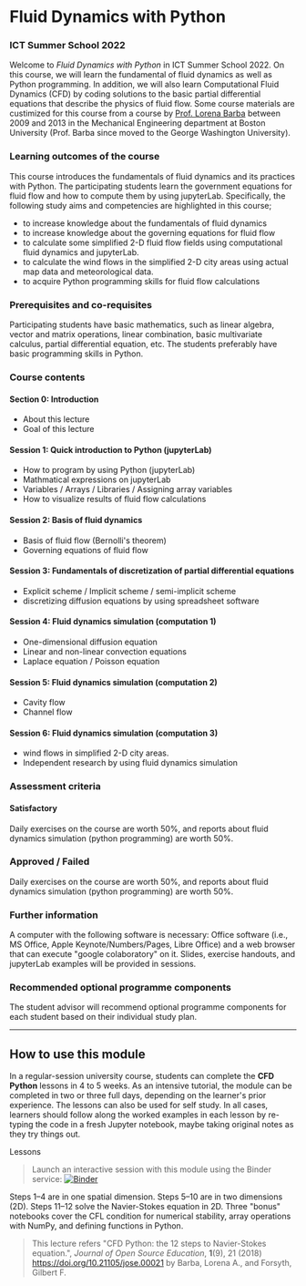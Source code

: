 
# Fluid Dynamics with Python
### ICT Summer School 2022

Welcome to _Fluid Dynamics with Python_ in ICT Summer School 2022. 
On this course, we will learn the fundamental of fluid dynamics as well as Python programming. In addition, we will also learn Computational Fluid Dynamics (CFD) by coding solutions to the basic partial differential equations that describe the physics of fluid flow.
Some course materials are custimized for this course from a course by [Prof. Lorena Barba](http://lorenabarba.com) between 2009 and 2013 in the Mechanical Engineering department at Boston University (Prof. Barba since moved to the George Washington University).


### Learning outcomes of the course
This course introduces the fundamentals of fluid dynamics and its practices with Python. The participating students learn the government equations for fluid flow and how to compute them by using jupyterLab. Specifically, the following study aims and competencies are highlighted in this course;
- to increase knowledge about the fundamentals of fluid dynamics
- to increase knowledge about the governing equations for fluid flow 
- to calculate some simplified 2-D fluid flow fields using computational fluid dynamics and jupyterLab.
- to calculate the wind flows in the simplified 2-D city areas using actual map data and meteorological data.
- to acquire Python programming skills for fluid flow calculations


### Prerequisites and co-requisites
Participating students have basic mathematics, such as linear algebra, vector and matrix operations, linear combination, basic multivariate calculus, partial differential equation, etc.
The students preferably have basic programming skills in Python.


### Course contents
#### Section 0: Introduction
- About this lecture
- Goal of this lecture
#### Session 1: Quick introduction to Python (jupyterLab)
- How to program by using Python (jupyterLab)
- Mathmatical expressions on jupyterLab
- Variables / Arrays / Libraries / Assigning array variables
- How to visualize results of fluid flow calculations
#### Session 2: Basis of fluid dynamics
- Basis of fluid flow (Bernolli's theorem)
- Governing equations of fluid flow
#### Session 3: Fundamentals of discretization of partial differential equations
- Explicit scheme / Implicit scheme / semi-implicit scheme
- discretizing diffusion equations by using spreadsheet software
#### Session 4: Fluid dynamics simulation (computation 1) 
- One-dimensional diffusion equation
- Linear and non-linear convection equations
- Laplace equation / Poisson equation
#### Session 5: Fluid dynamics simulation (computation 2)
- Cavity flow
- Channel flow
#### Session 6: Fluid dynamics simulation (computation 3)
- wind flows in simplified 2-D city areas.
- Independent research by using fluid dynamics simulation


### Assessment criteria
#### Satisfactory
Daily exercises on the course are worth 50%, and reports about fluid dynamics simulation (python programming) are worth 50%.


### Approved / Failed
Daily exercises on the course are worth 50%, and reports about fluid dynamics simulation (python programming) are worth 50%.


### Further information
A computer with the following software is necessary: Office software (i.e., MS Office, Apple Keynote/Numbers/Pages, Libre Office) and a web browser that can execute "google colaboratory" on it.
Slides, exercise handouts, and jupyterLab examples will be provided in sessions.


### Recommended optional programme components
The student advisor will recommend optional programme components for each student based on their individual study plan.



-------
## How to use this module

In a regular-session university course, students can complete the **CFD Python** lessons in 4 to 5 weeks. 
As an intensive tutorial, the module can be completed in two or three full days, depending on the learner's prior experience. 
The lessons can also be used for self study. 
In all cases, learners should follow along the worked examples in each lesson by re-typing the code in a fresh Jupyter notebook, maybe taking original notes as they try things out. 

Lessons

> Launch an interactive session with this module using the Binder service:
[![Binder](https://mybinder.org/badge.svg)](https://mybinder.org/v2/gh/barbagroup/CFDPython/master)

Steps 1–4 are in one spatial dimension. Steps 5–10 are in two dimensions (2D). Steps 11–12 solve the Navier-Stokes equation in 2D. Three "bonus" notebooks cover the CFL condition for numerical stability, array operations with NumPy, and defining functions in Python.

> This lecture refers "CFD Python: the 12 steps to Navier-Stokes equation.", _Journal of Open Source Education_, **1**(9), 21 (2018) https://doi.org/10.21105/jose.00021 by Barba, Lorena A., and Forsyth, Gilbert F.
